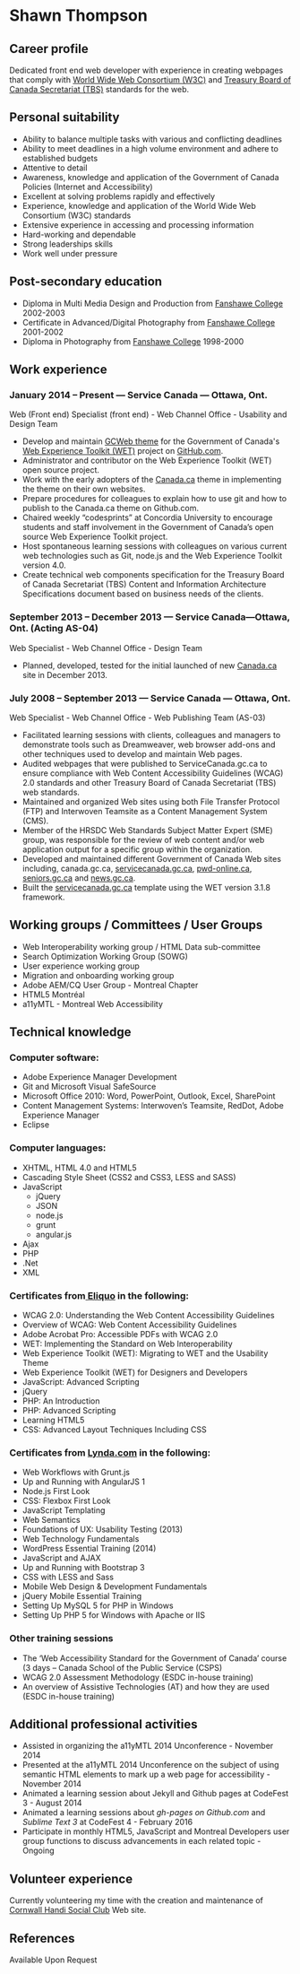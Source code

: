 # Shawn Thompson

## Career profile

Dedicated front end web developer with experience in creating webpages that comply with [World Wide Web Consortium (W3C)](http://www.w3.org/) and [Treasury Board of Canada Secretariat (TBS)](http://www.tbs-sct.gc.ca/ws-nw/index-eng.asp) standards for the web.

## Personal suitability

*   Ability to balance multiple tasks with various and conflicting deadlines 
*   Ability to meet deadlines in a high volume environment and adhere to established budgets
*   Attentive to detail
*   Awareness, knowledge and application of the Government of Canada Policies (Internet and Accessibility)
*   Excellent at solving problems rapidly and effectively 
*   Experience, knowledge and application of the World Wide Web Consortium (W3C) standards
*   Extensive experience in accessing and processing information 
*   Hard-working and dependable
*   Strong leaderships skills
*   Work well under pressure

## Post-secondary education

*   Diploma in Multi Media Design and Production from [Fanshawe College](http://www.fanshawec.ca/) 2002-2003
*   Certificate in Advanced/Digital Photography from [Fanshawe College](http://www.fanshawec.ca/) 2001-2002
*   Diploma in Photography from [Fanshawe College](http://www.fanshawec.ca/) 1998-2000

## Work experience

### January 2014 – Present — Service Canada — Ottawa, Ont.  
Web (Front end) Specialist (front end) - Web Channel Office - Usability and Design Team

*   Develop and maintain [GCWeb theme](https://github.com/wet-boew/GCWeb) for the Government of Canada's [Web Experience Toolkit (WET)](https://github.com/wet-boew) project on [GitHub.com](https://github.com/).
*   Administrator and contributor on the Web Experience Toolkit (WET) open source project.
*   Work with the early adopters of the [Canada.ca](https://canada.ca/en/) theme in implementing the theme on their own websites.
*   Prepare procedures for colleagues to explain how to use git and how to publish to the Canada.ca theme on Github.com.
*   Chaired weekly “codesprints” at Concordia University to encourage students and staff involvement in the Government of Canada’s open source Web Experience Toolkit project.  
*   Host spontaneous learning sessions with colleagues on various current web technologies such as Git, node.js and the Web Experience Toolkit version 4.0.
*   Create technical web components specification for the Treasury Board of Canada Secretariat (TBS) Content and Information Architecture Specifications document based on business needs of the clients.

### September 2013 – December 2013 — Service Canada—Ottawa, Ont. (Acting AS-04)  
Web Specialist - Web Channel Office - Design Team

*   Planned, developed, tested for the initial launched of new [Canada.ca](http://canada.ca/en/index.html) site in December 2013.

### July 2008 – September 2013 — Service Canada — Ottawa, Ont.  
Web Specialist - Web Channel Office - Web Publishing Team (AS-03)

*   Facilitated learning sessions with clients, colleagues and managers to demonstrate tools such as Dreamweaver, web browser add-ons and other techniques used to develop and maintain Web pages.
*   Audited webpages that were published to ServiceCanada.gc.ca to ensure compliance with Web Content Accessibility Guidelines (WCAG) 2.0 standards and other Treasury Board of Canada Secretariat (TBS) web standards.
*   Maintained and organized Web sites using both File Transfer Protocol (FTP) and Interwoven Teamsite as a Content Management System (CMS).
*   Member of the HRSDC Web Standards Subject Matter Expert (SME) group, was responsible for the review of web content and/or web application output for a specific group within the organization.  
*   Developed and maintained different Government of Canada Web sites including, canada.gc.ca, [servicecanada.gc.ca](http://www.servicecanada.gc.ca/eng/home.shtml), [pwd-online.ca](http://www.pwd-online.gc.ca/pwdh.4m.2@.jsp?lang%3Deng), [seniors.gc.ca](http://www.seniors-aines.gc.ca/h.4m.2@-eng.jsp) and [news.gc.ca](http://news.gc.ca/web/index-eng.do).
*   Built the [servicecanada.gc.ca](http://servicecanada.gc.ca) template using the WET version 3.1.8 framework.

## Working groups / Committees / User Groups

*   Web Interoperability working group / HTML Data sub-committee
*   Search Optimization Working Group (SOWG) 
*   User experience working group
*   Migration and onboarding working group
*   Adobe AEM/CQ User Group - Montreal Chapter
*   HTML5 Montréal
*   a11yMTL - Montreal Web Accessibility

## Technical knowledge

### Computer software:

*   Adobe Experience Manager Development
*   Git and Microsoft Visual SafeSource
*   Microsoft Office 2010: Word, PowerPoint, Outlook, Excel, SharePoint
*   Content Management Systems: Interwoven’s Teamsite, RedDot, Adobe Experience Manager
*   Eclipse

### Computer languages:

*   XHTML, HTML 4.0 and HTML5
*   Cascading Style Sheet (CSS2 and CSS3, LESS and SASS)
*   JavaScript
    *   jQuery
    *   JSON
    *   node.js
    *   grunt
    *   angular.js
*   Ajax
*   PHP
*   .Net
*   XML

### Certificates from[ Eliquo](http://en.eliquo.ca/) in the following:

*   WCAG 2.0: Understanding the Web Content Accessibility Guidelines
*   Overview of WCAG: Web Content Accessibility Guidelines
*   Adobe Acrobat Pro: Accessible PDFs with WCAG 2.0
*   WET: Implementing the Standard on Web Interoperability
*   Web Experience Toolkit (WET): Migrating to WET and the Usability Theme
*   Web Experience Toolkit (WET) for Designers and Developers
*   JavaScript: Advanced Scripting
*   jQuery
*   PHP: An Introduction
*   PHP: Advanced Scripting
*   Learning HTML5
*   CSS: Advanced Layout Techniques Including CSS

### Certificates from [Lynda.com]() in the following:

*   Web Workflows with Grunt.js
*   Up and Running with AngularJS 1
*   Node.js First Look
*   CSS: Flexbox First Look
*   JavaScript Templating
*   Web Semantics
*   Foundations of UX: Usability Testing (2013)
*   Web Technology Fundamentals
*   WordPress Essential Training (2014)
*   JavaScript and AJAX
*   Up and Running with Bootstrap 3
*   CSS with LESS and Sass
*   Mobile Web Design & Development Fundamentals
*   jQuery Mobile Essential Training
*   Setting Up MySQL 5 for PHP in Windows
*   Setting Up PHP 5 for Windows with Apache or IIS

### Other training sessions

*   The ‘Web Accessibility Standard for the Government of Canada’ course (3 days – Canada School of the Public Service (CSPS) 
*   WCAG 2.0 Assessment Methodology (ESDC in-house training)
*   An overview of Assistive Technologies (AT) and how they are used (ESDC in-house training)

## Additional professional activities

*   Assisted in organizing the a11yMTL 2014 Unconference - November 2014
*   Presented at the a11yMTL 2014 Unconference on the subject of using semantic HTML elements to mark up a web page for accessibility - November 2014
*   Animated a learning session about Jekyll and Github pages at CodeFest 3 - August 2014
*   Animated a learning sessions about _gh-pages on Github.com_ and _Sublime Text 3_ at CodeFest 4 - February 2016
*   Participate in monthly HTML5, JavaScript and Montreal Developers user group functions to discuss advancements in each related topic - Ongoing

## Volunteer experience

Currently volunteering my time with the creation and maintenance of [Cornwall Handi Social Club](http://www.cornwallhandisocialclub.ca/) Web site.

## References

Available Upon Request
